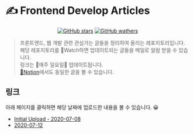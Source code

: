 # ✍️ Frontend Develop Articles

<div align="center">

[![GitHub stars](https://img.shields.io/github/stars/choisohyun/develop-article?style=social)](https://github.com/choisohyun/develop-article/stargazers)
[![GitHub wathers](https://img.shields.io/github/watchers/choisohyun/develop-article?style=social)](https://github.com/choisohyun/develop-article/stargazers)

</div>

> 프론트엔드, 웹 개발 관련 관심가는 글들을 정리하여 올리는 레포지토리입니다.  
> 해당 레포지토리를 📸Watch하면 업데이트되는 글들을 메일로 알람 받을 수 있습니다.  
> 링크는 🐥매주 일요일🐥 업데이트됩니다.  
> [📙Notion](https://www.notion.so/choisohyun/Frontend-Develop-Articles-4467b6aa4c094005ba4dcb94aec1fafe)에서도 동일한 글을 볼 수 있습니다.

## 링크

아래 페이지를 클릭하면 해당 날짜에 업로드한 내용을 볼 수 있습니다. 😀

- [Initial Upload - 2020-07-08](articles/2020-07-08.md)
- [2020-07-12](articles/2020-07-12.md)
